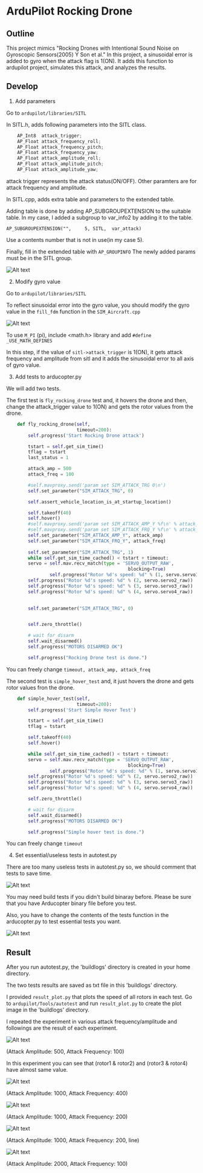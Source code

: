 # ArduPilot Rocking Drone

## Outline
This project mimics "Rocking Drones with Intentional Sound Noise on Gyroscopic Sensors(2005) Y Son et al."
In this project, a sinusoidal error is added to gyro when the attack flag is 1(ON).
It adds this function to ardupilot project, simulates this attack, and analyzes the results.

## Develop

1. Add parameters

Go to ```ardupilot/libraries/SITL```

In SITL.h, adds following parameters into the SITL class.
```C
    AP_Int8  attack_trigger;
    AP_Float attack_frequency_roll; 
    AP_Float attack_frequency_pitch;
    AP_Float attack_frequency_yaw;
    AP_Float attack_amplitude_roll;
    AP_Float attack_amplitude_pitch;
    AP_Float attack_amplitude_yaw;
```

attack trigger represents the attack status(ON/OFF).
Other paramters are for attack frequency and amplitude.

In SITL.cpp, adds extra table and parameters to the extended table.

Adding table is done by adding AP_SUBGROUPEXTENSION to the suitable table.
In my case, I added a subgroup to var_info2 by adding it to the table.

```AP_SUBGROUPEXTENSION("",     5, SITL,  var_attack)```

Use a contents number that is not in use(in my case 5).

Finally, fill in the extended table with ```AP_GROUPINFO```
The newly added params must be in the SITL group.

![Alt text](image/parameter.png)

2. Modify gyro value

Go to ```ardupilot/libraries/SITL```

To reflect sinusoidal error into the gyro value, you should modify the gyro value in the ```fill_fdm``` function in the ```SIM_Aircraft.cpp```

![Alt text](image/gyro.png)

To use ```M_PI``` (pi), include <math.h> library and add ```#define _USE_MATH_DEFINES``` 

In this step, if the value of ```sitl->attack_trigger``` is 1(ON), it gets attack frequency and amplitude from sitl and it adds the sinusoidal error to all axis of gyro value.

3. Add tests to arducopter.py

We will add two tests.

The first test is ```fly_rocking_drone``` test and, it hovers the drone and then, change the attack_trigger value to 1(ON) and gets the rotor values from the drone.

```Python
    def fly_rocking_drone(self,
                          timeout=200):
        self.progress('Start Rocking Drone attack')

        tstart = self.get_sim_time()
        tflag = tstart
        last_status = 1

        attack_amp = 500
        attack_freq = 100

        #self.mavproxy.send('param set SIM_ATTACK_TRG 0\n')
        self.set_parameter("SIM_ATTACK_TRG", 0)

        self.assert_vehicle_location_is_at_startup_location()

        self.takeoff(40)
        self.hover()
        #self.mavproxy.send('param set SIM_ATTACK_AMP_Y %f\n' % attack_amp)
        #self.mavproxy.send('param set SIM_ATTACK_FRQ_Y %f\n' % attack_freq)
        self.set_parameter("SIM_ATTACK_AMP_Y", attack_amp)
        self.set_parameter("SIM_ATTACK_FRQ_Y", attack_freq)
            
        self.set_parameter("SIM_ATTACK_TRG", 1)
        while self.get_sim_time_cached() < tstart + timeout:
		servo = self.mav.recv_match(type = 'SERVO_OUTPUT_RAW',
                                             blocking=True)
                self.progress("Rotor %d's speed: %d" % (1, servo.servo1_raw))
		self.progress("Rotor %d's speed: %d" % (2, servo.servo2_raw))
		self.progress("Rotor %d's speed: %d" % (3, servo.servo3_raw))
		self.progress("Rotor %d's speed: %d" % (4, servo.servo4_raw))
        

        self.set_parameter("SIM_ATTACK_TRG", 0)


        self.zero_throttle()

        # wait for disarm
        self.wait_disarmed()
        self.progress("MOTORS DISARMED OK")

        self.progress("Rocking Drone test is done.")
```
You can freely change ```timeout, attack_amp, attack_freq```

The second test is ```simple_hover_test``` and, it just hovers the drone and gets rotor values fron the drone.
```Python
    def simple_hover_test(self,
                          timeout=200):
        self.progress('Start Simple Hover Test')

        tstart = self.get_sim_time()
        tflag = tstart

        self.takeoff(40)
        self.hover()

        while self.get_sim_time_cached() < tstart + timeout:
		servo = self.mav.recv_match(type = 'SERVO_OUTPUT_RAW',
                                             blocking=True)
                self.progress("Rotor %d's speed: %d" % (1, servo.servo1_raw))
		self.progress("Rotor %d's speed: %d" % (2, servo.servo2_raw))
		self.progress("Rotor %d's speed: %d" % (3, servo.servo3_raw))
		self.progress("Rotor %d's speed: %d" % (4, servo.servo4_raw))

        self.zero_throttle()

        # wait for disarm
        self.wait_disarmed()
        self.progress("MOTORS DISARMED OK")

        self.progress("Simple hover test is done.")

```
You can freely change ```timeout```

4. Set essential/useless tests in autotest.py

There are too many useless tests in autotest.py so, we should comment that tests to save time.

![Alt text](image/test.png)

You may need build tests if you didn't build binaray before. Please be sure that you have Arducopter binary file before you test.

Also, you have to change the contents of the tests function in the arducopter.py to test essential tests you want.

![Alt text](image/test2.png)

## Result

After you run autotest.py, the 'buildlogs' directory is created in your home directory.

The two tests results are saved as txt file in this 'buildlogs' directory.

I provided ```result_plot.py``` that plots the speed of all rotors in each test. Go to ```ardupilot/Tools/autotest``` and run ```result_plot.py``` to create the plot image in the 'buildlogs' directory.

I repeated the experiment in various attack frequency/amplitude and followings are the result of each experiment.

![Alt text](image/result.png)

(Attack Amplitude: 500, Attack Frequency: 100)

In this experiment you can see that (rotor1 & rotor2) and (rotor3 & rotor4) have almost same value.


![Alt text](image/result2.png)

(Attack Amplitude: 1000, Attack Frequency: 400)

![Alt text](image/result3.png)

(Attack Amplitude: 1000, Attack Frequency: 200)

![Alt text](image/result4.png)

(Attack Amplitude: 1000, Attack Frequency: 200, line)

![Alt text](image/result5.png)

(Attack Amplitude: 2000, Attack Frequency: 100)
